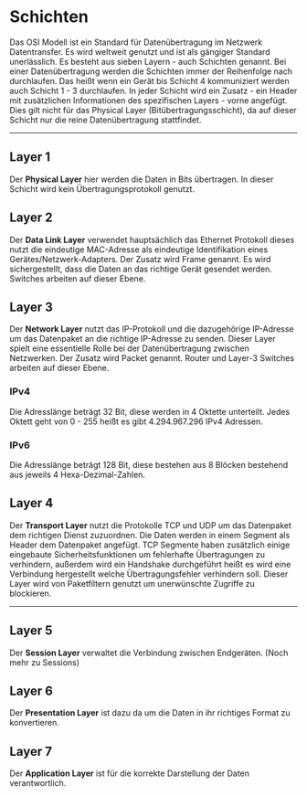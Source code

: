 # Schichten
Das OSI Modell ist ein Standard für Datenübertragung im Netzwerk Datentransfer. 
Es wird weltweit genutzt und ist als gängiger Standard unerlässlich. Es besteht aus sieben Layern - auch Schichten genannt. Bei einer Datenübertragung werden die Schichten immer der Reihenfolge nach durchlaufen. Das heißt wenn ein Gerät bis Schicht 4 kommuniziert werden auch Schicht 1 - 3 durchlaufen. In jeder Schicht wird ein Zusatz - ein Header mit zusätzlichen Informationen des spezifischen Layers -  vorne angefügt. Dies gilt nicht für das Physical Layer (Bitübertragungsschicht), da auf dieser Schicht nur die reine Datenübertragung stattfindet.

---
## Layer 1
Der **Physical Layer** hier werden die Daten in Bits übertragen. In dieser Schicht wird kein Übertragungsprotokoll genutzt.
## Layer 2
Der **Data Link Layer** verwendet hauptsächlich das Ethernet Protokoll dieses nutzt die eindeutige MAC-Adresse als eindeutige Identifikation eines Gerätes/Netzwerk-Adapters. Der Zusatz wird Frame genannt. Es wird sichergestellt, dass die Daten an das richtige Gerät gesendet werden.
Switches arbeiten auf dieser Ebene.
## Layer 3
Der **Network Layer** nutzt das IP-Protokoll und die dazugehörige IP-Adresse um das Datenpaket an die richtige IP-Adresse zu senden. Dieser Layer spielt eine essentielle Rolle bei der Datenübertragung zwischen Netzwerken. Der Zusatz wird Packet genannt.
Router und Layer-3 Switches arbeiten auf dieser Ebene.
### IPv4
Die Adresslänge beträgt 32 Bit, diese werden in 4 Oktette unterteilt. Jedes Oktett geht von 0 - 255 heißt es gibt 4.294.967.296 IPv4 Adressen.
### IPv6
Die  Adresslänge beträgt 128 Bit, diese bestehen aus 8 Blöcken bestehend aus jeweils 4 Hexa-Dezimal-Zahlen.
## Layer 4
Der **Transport Layer** nutzt die Protokolle TCP und UDP um das Datenpaket dem richtigen Dienst zuzuordnen. Die Daten werden in einem Segment als Header dem Datenpaket angefügt. TCP Segmente haben zusätzlich einige eingebaute Sicherheitsfunktionen um fehlerhafte Übertragungen zu verhindern, außerdem wird ein Handshake durchgeführt heißt es wird eine Verbindung hergestellt welche Übertragungsfehler verhindern soll.
Dieser Layer wird von Paketfiltern genutzt um unerwünschte Zugriffe zu blockieren. 

---
## Layer 5
Der **Session Layer** verwaltet die Verbindung zwischen Endgeräten. (Noch mehr zu Sessions)
## Layer 6
Der **Presentation Layer** ist dazu da um die Daten in ihr richtiges Format zu konvertieren. 
## Layer 7
Der **Application Layer** ist für die korrekte Darstellung der Daten verantwortlich. 